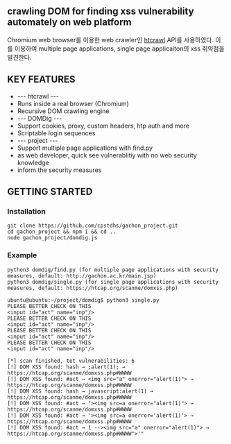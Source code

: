 ## crawling DOM for finding xss vulnerability automately on web platform
Chromium web browser를 이용한 web crawler인 [htcrawl](https://htcrawl.org) API를 사용하였다.
이를 이용하여 multiple page applications, single page applicaiton의 xss 취약점을 발견한다.

## KEY FEATURES
- --- htcrawl ---
- Runs inside a real browser (Chromium)
- Recursive DOM crawling engine
- --- DOMDig ---
- Support cookies, proxy, custom headers, htp auth and more
- Scriptable login sequences
- --- project ---
- Support multiple page applications with find.py
- as web developer, quick see vulnerablitiy with no web security knowledge
- inform the security measures

## GETTING STARTED
### Installation
```
git clone https://github.com/cpstdhs/gachon_project.git
cd gachon_project && npm i && cd ..
node gachon_project/domdig.js
```

### Example

```
python3 domdig/find.py (for multiple page applications with security measures, default: http://gachon.ac.kr/main.jsp)
python3 domdig/single.py (for single page applications with security measures, default: https://htcap.org/scanme/domxss.php)
```

```
ubuntu@ubuntu:~/project/domdig$ python3 single.py
PLEASE BETTER CHECK ON THIS
<input id="act" name="inp"/>
PLEASE BETTER CHECK ON THIS
<input id="act" name="inp"/>
PLEASE BETTER CHECK ON THIS
<input id="act" name="inp"/>
PLEASE BETTER CHECK ON THIS
<input id="act" name="inp"/>

[*] scan finished, tot vulnerabilities: 6
[!] DOM XSS found: hash → ;alert(1); → https://htcap.org/scanme/domxss.php#WWWW
[!] DOM XSS found: #act → <img src="a" onerror="alert(1)"> → https://htcap.org/scanme/domxss.php#WWWW
[!] DOM XSS found: hash → javascript:alert(1) → https://htcap.org/scanme/domxss.php#WWWW
[!] DOM XSS found: #act → "><img src=a onerror="alert(1)"> → https://htcap.org/scanme/domxss.php#WWWW
[!] DOM XSS found: #act → '><img src=a onerror='alert(1)'> → https://htcap.org/scanme/domxss.php#WWWW
[!] DOM XSS found: #act → 1 --><img src="a" onerror="alert(1)"> → https://htcap.org/scanme/domxss.php#WWWW">'"
```

